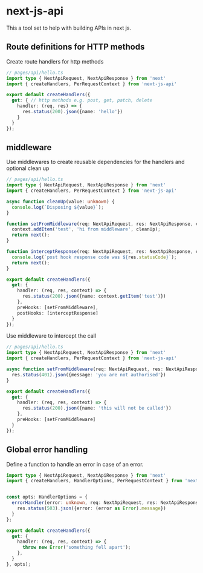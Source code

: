 # next-js-api

This a tool set to help with building APIs in next js.

## Route definitions for HTTP methods

Create route handlers for http methods

```typescript
// pages/api/hello.ts
import type { NextApiRequest, NextApiResponse } from 'next'
import { createHandlers, PerRequestContext } from 'next-js-api'

export default createHandlers({
  get: { // http methods e.g. post, get, patch, delete
    handler: (req, res) => {
      res.status(200).json({name: 'hello'})
    }
  }
});
```

## middleware

Use middlewares to create reusable dependencies for the handlers and optional clean up

```typescript
// pages/api/hello.ts
import type { NextApiRequest, NextApiResponse } from 'next'
import { createHandlers, PerRequestContext } from 'next-js-api'

async function cleanUp(value: unknown) {
  console.log(`Disposing ${value}`);
}

function setFromMiddleware(req: NextApiRequest, res: NextApiResponse, context: PerRequestContext, next: () => Promise<void>): Promise<void> {
  context.addItem('test', 'hi from middleware', cleanUp);
  return next();
}

function interceptResponse(req: NextApiRequest, res: NextApiResponse, context: PerRequestContext, next: () => Promise<void>): Promise<void> {
  console.log(`post hook response code was ${res.statusCode}`);
  return next();
}

export default createHandlers({
  get: {
    handler: (req, res, context) => {
      res.status(200).json({name: context.getItem('test')})
    },
    preHooks: [setFromMiddleware],
    postHooks: [interceptResponse]
  }
});
```

Use middleware to intercept the call

```typescript
// pages/api/hello.ts
import type { NextApiRequest, NextApiResponse } from 'next'
import { createHandlers, PerRequestContext } from 'next-js-api'

async function setFromMiddleware(req: NextApiRequest, res: NextApiResponse, context: PerRequestContext, next: () => Promise<void>): Promise<void> {
  res.status(401).json({message: 'you are not authorised'})
}

export default createHandlers({
  get: {
    handler: (req, res, context) => {
      res.status(200).json({name: 'this will not be called'})
    },
    preHooks: [setFromMiddleware]
  }
});
```

## Global error handling

Define a function to handle an error in case of an error. 

```typescript
import type { NextApiRequest, NextApiResponse } from 'next'
import { createHandlers, HandlerOptions, PerRequestContext } from 'next-js-api'


const opts: HandlerOptions = {
  errorHandler(error: unknown, req: NextApiRequest, res: NextApiResponse, context: PerRequestContext): Promise<void> {
    res.status(503).json({error: (error as Error).message})
  }
};

export default createHandlers({
  get: {
    handler: (req, res, context) => {
      throw new Error('something fell apart');
    },
  }
}, opts);
```


